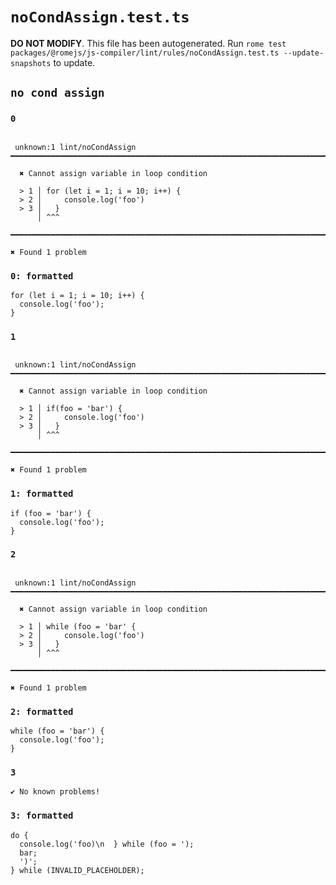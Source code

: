 # `noCondAssign.test.ts`

**DO NOT MODIFY**. This file has been autogenerated. Run `rome test packages/@romejs/js-compiler/lint/rules/noCondAssign.test.ts --update-snapshots` to update.

## `no cond assign`

### `0`

```

 unknown:1 lint/noCondAssign ━━━━━━━━━━━━━━━━━━━━━━━━━━━━━━━━━━━━━━━━━━━━━━━━━━━━━━━━━━━━━━━━━━━━━━━

  ✖ Cannot assign variable in loop condition

  > 1 │ for (let i = 1; i = 10; i++) {
  > 2 │     console.log('foo')
  > 3 │   }
      │ ^^^ 

━━━━━━━━━━━━━━━━━━━━━━━━━━━━━━━━━━━━━━━━━━━━━━━━━━━━━━━━━━━━━━━━━━━━━━━━━━━━━━━━━━━━━━━━━━━━━━━━━━━━

✖ Found 1 problem

```

### `0: formatted`

```
for (let i = 1; i = 10; i++) {
  console.log('foo');
}

```

### `1`

```

 unknown:1 lint/noCondAssign ━━━━━━━━━━━━━━━━━━━━━━━━━━━━━━━━━━━━━━━━━━━━━━━━━━━━━━━━━━━━━━━━━━━━━━━

  ✖ Cannot assign variable in loop condition

  > 1 │ if(foo = 'bar') {
  > 2 │     console.log('foo')
  > 3 │   }
      │ ^^^ 

━━━━━━━━━━━━━━━━━━━━━━━━━━━━━━━━━━━━━━━━━━━━━━━━━━━━━━━━━━━━━━━━━━━━━━━━━━━━━━━━━━━━━━━━━━━━━━━━━━━━

✖ Found 1 problem

```

### `1: formatted`

```
if (foo = 'bar') {
  console.log('foo');
}

```

### `2`

```

 unknown:1 lint/noCondAssign ━━━━━━━━━━━━━━━━━━━━━━━━━━━━━━━━━━━━━━━━━━━━━━━━━━━━━━━━━━━━━━━━━━━━━━━

  ✖ Cannot assign variable in loop condition

  > 1 │ while (foo = 'bar' {
  > 2 │     console.log('foo')
  > 3 │   }
      │ ^^^ 

━━━━━━━━━━━━━━━━━━━━━━━━━━━━━━━━━━━━━━━━━━━━━━━━━━━━━━━━━━━━━━━━━━━━━━━━━━━━━━━━━━━━━━━━━━━━━━━━━━━━

✖ Found 1 problem

```

### `2: formatted`

```
while (foo = 'bar') {
  console.log('foo');
}

```

### `3`

```
✔ No known problems!

```

### `3: formatted`

```
do {
  console.log('foo)\n  } while (foo = ');
  bar;
  ')';
} while (INVALID_PLACEHOLDER);

```
